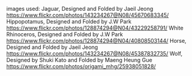 images used:
Jaguar, Designed and Folded by Jaeil Jeong
https://www.flickr.com/photos/143234267@N08/45670683345/
Hippopotamus, Designed and Folded by J.W Park
https://www.flickr.com/photos/128874294@N04/43229258791/
White Rhinoceros, Designed and Folded by J.W Park
https://www.flickr.com/photos/128874294@N04/40808503144/
Horse, Designed and Folded by Jaeil Jeong
https://www.flickr.com/photos/143234267@N08/45387832735/
Wolf, Designed by Shuki Kato and Folded by Maeng Heung Gue
https://www.flickr.com/photos/origami_mhg/25938051828/